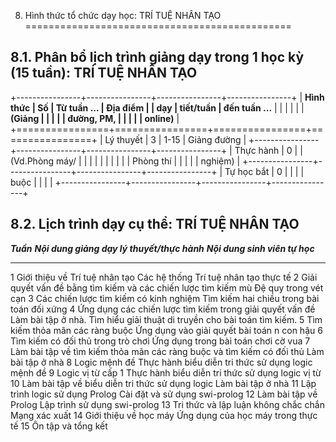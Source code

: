 8. Hình thức tổ chức dạy học: TRÍ TUỆ NHÂN TẠO
==============================================

8.1. Phân bổ lịch trình giảng dạy trong 1 học kỳ (15 tuần): TRÍ TUỆ NHÂN TẠO
----------------------------------------------------------------------------

+----------------+----------------+----------------+----------------+
| **Hình thức    | **Số           | **Từ tuần ...  | **Địa điểm**   |
| dạy**          | tiết/tuần**    | đến tuần ...** |                |
|                |                |                | **(Giảng       |
|                |                |                | đường, PM,     |
|                |                |                | online)**      |
+================+================+================+================+
| Lý thuyết      | 3              | 1-15           | Giảng đường    |
+----------------+----------------+----------------+----------------+
| Thực hành      | 0              |                | (Vd.Phòng máy/ |
|                |                |                |                |
|                |                |                | Phòng thí      |
|                |                |                | nghiệm)        |
+----------------+----------------+----------------+----------------+
| Tự học bắt     | 0              |                |                |
| buộc           |                |                |                |
+----------------+----------------+----------------+----------------+

8.2. Lịch trình dạy cụ thể: TRÍ TUỆ NHÂN TẠO
--------------------------------------------

  ***Tuần***   ***Nội dung giảng dạy lý thuyết/thực hành***                            ***Nội dung sinh viên tự học***
  ------------ ----------------------------------------------------------------------- -------------------------------------------------------------------------
  1            Giới thiệu về Trí tuệ nhân tạo                                          Các hệ thống Trí tuệ nhân tạo thực tế
  2            Giải quyết vấn đề bằng tìm kiếm và các chiến lược tìm kiếm mù           Đệ quy trong vét cạn
  3            Các chiến lược tìm kiếm có kinh nghiệm                                  Tìm kiếm hai chiều trong bài toán đối xứng
  4            Ứng dụng các chiến lược tìm kiếm trong giải quyết vấn đề                Làm bài tập ở nhà. Tìm hiểu giải thuật di truyền cho bài toán tìm kiếm.
  5            Tìm kiếm thỏa mãn các ràng buộc                                         Ứng dụng vào giải quyết bài toán n con hậu
  6            Tìm kiếm có đối thủ trong trò chơi                                      Ứng dụng trong bài toán chơi cờ vua
  7            Làm bài tập về tìm kiếm thỏa mãn các ràng buộc và tìm kiếm có đối thủ   Làm bài tập ở nhà
  8            Logic mệnh đề                                                           Thực hành biểu diễn tri thức sử dụng logic mệnh đề
  9            Logic vị từ cấp 1                                                       Thực hành biểu diễn tri thức sử dụng logic vị từ
  10           Làm bài tập về biểu diễn tri thức sử dụng logic                         Làm bài tập ở nhà
  11           Lập trình logic sử dụng Prolog                                          Cài đặt và sử dụng swi-prolog
  12           Làm bài tập về Prolog                                                   Lập trình sử dụng swi-prolog
  13           Tri thức và lập luận không chắc chắn                                    Mạng xác xuất
  14           Giới thiệu về học máy                                                   Ứng dụng của học máy trong thực tế
  15           Ôn tập và tổng kết                                                      

